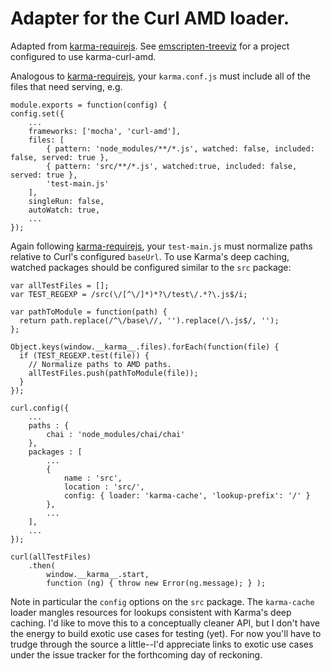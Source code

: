 Adapter for the Curl AMD loader.
================================

Adapted from [karma-requirejs](https://github.com/karma-runner/karma-requirejs).
See [emscripten-treeviz](https://github.com/popham/emscripten-treeviz) for a project configured to use karma-curl-amd.

Analogous to [karma-requirejs](https://github.com/karma-runner/karma-requirejs), your `karma.conf.js` must include all of the files that need serving, e.g.
```
module.exports = function(config) {
config.set({
    ...
    frameworks: ['mocha', 'curl-amd'],
    files: [
        { pattern: 'node_modules/**/*.js', watched: false, included: false, served: true },
        { pattern: 'src/**/*.js', watched:true, included: false, served: true },
        'test-main.js'
    ],
    singleRun: false,
    autoWatch: true,
    ...
});
```

Again following [karma-requirejs](https://github.com/karma-runner/karma-requirejs), your `test-main.js` must normalize paths relative to Curl's configured `baseUrl`.
To use Karma's deep caching, watched packages should be configured similar to the `src` package:
```
var allTestFiles = [];
var TEST_REGEXP = /src(\/[^\/]*)*?\/test\/.*?\.js$/i;

var pathToModule = function(path) {
  return path.replace(/^\/base\//, '').replace(/\.js$/, '');
};

Object.keys(window.__karma__.files).forEach(function(file) {
  if (TEST_REGEXP.test(file)) {
    // Normalize paths to AMD paths.
    allTestFiles.push(pathToModule(file));
  }
});

curl.config({
    ...
    paths : {
        chai : 'node_modules/chai/chai'
    },
    packages : [
        ...
        {
            name : 'src',
            location : 'src/',
            config: { loader: 'karma-cache', 'lookup-prefix': '/' }
        },
        ...
    ],
    ...
});

curl(allTestFiles)
    .then(
        window.__karma__.start,
        function (ng) { throw new Error(ng.message); } );

```

Note in particular the `config` options on the `src` package.
The `karma-cache` loader mangles resources for lookups consistent with Karma's deep caching.
I'd like to move this to a conceptually cleaner API, but I don't have the energy to build exotic use cases for testing (yet).
For now you'll have to trudge through the source a little--I'd appreciate links to exotic use cases under the issue tracker for the forthcoming day of reckoning.
